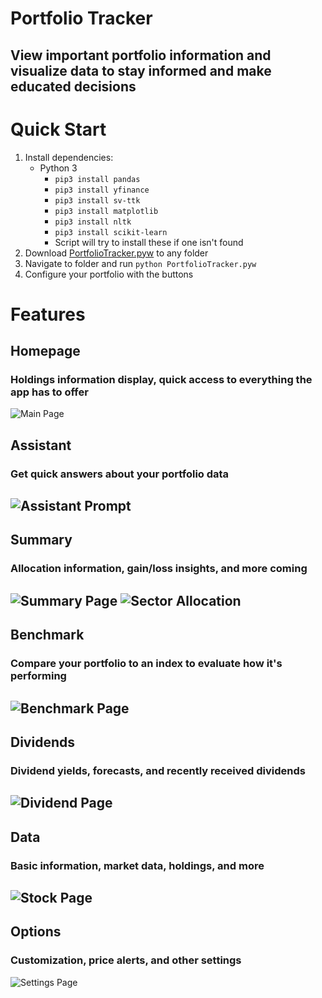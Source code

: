 # Portfolio Tracker
## View important portfolio information and visualize data to stay informed and make educated decisions

# Quick Start
1. Install dependencies:
   * Python 3
     * `pip3 install pandas`
     * `pip3 install yfinance`
     * `pip3 install sv-ttk`
     * `pip3 install matplotlib`
     * `pip3 install nltk`
     * `pip3 install scikit-learn`
     * Script will try to install these if one isn't found
2. Download [PortfolioTracker.pyw](https://github.com/teekar2023/StockTracker/blob/master/PortfolioTracker.pyw) to any folder
3.  Navigate to folder and run `python PortfolioTracker.pyw`
4. Configure your portfolio with the buttons

# Features
## Homepage
### Holdings information display, quick access to everything the app has to offer
![Main Page](resources/readme/main_page.png)
## Assistant
### Get quick answers about your portfolio data
![Assistant Prompt](resources/readme/assistant.png)
---
## Summary
### Allocation information, gain/loss insights, and more coming
![Summary Page](resources/readme/summary_page.png)
![Sector Allocation](resources/readme/sector_allocation.png)
---
## Benchmark
### Compare your portfolio to an index to evaluate how it's performing
![Benchmark Page](resources/readme/benchmark_page.png)
---
## Dividends
### Dividend yields, forecasts, and recently received dividends
![Dividend Page](resources/readme/dividend_page.png)
---
## Data
### Basic information, market data, holdings, and more
![Stock Page](resources/readme/stock_page.png)
---
## Options
### Customization, price alerts, and other settings
![Settings Page](resources/readme/settings_page.png)
